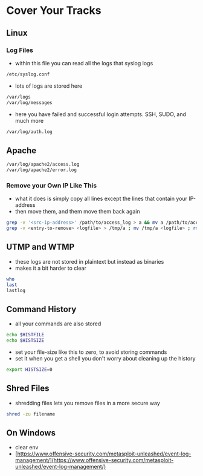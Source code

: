 # Cover Your Tracks

## Linux

### Log Files

* within this file you can read all the logs that syslog logs

```bash
/etc/syslog.conf
```

* lots of logs are stored here

```bash
/var/logs
/var/log/messages
```

* here you have failed and successful login attempts. SSH, SUDO, and much more

```bash
/var/log/auth.log
```

## Apache

```bash
/var/log/apache2/access.log
/var/log/apache2/error.log
```

### Remove your Own IP Like This

* what it does is simply copy all lines except the lines that contain your IP-address
* then move them, and them move them back again

```bash
grep -v '<src-ip-address>' /path/to/access_log > a && mv a /path/to/access_log
grep -v <entry-to-remove> <logfile> > /tmp/a ; mv /tmp/a <logfile> ; rm -f /tmp/a
```

## UTMP and WTMP

* these logs are not stored in plaintext but instead as binaries
* makes it a bit harder to clear

```bash
who
last
lastlog
```

## Command History

* all your commands are also stored

```bash
echo $HISTFILE
echo $HISTSIZE
```

* set your file-size like this to zero, to avoid storing commands
* set it when you get a shell you don't worry about cleaning up the history

```bash
export HISTSIZE=0
```

## Shred Files

* shredding files lets you remove files in a more secure way

```bash
shred -zu filename
```

## On Windows

* clear env
* [https://www.offensive-security.com/metasploit-unleashed/event-log-management/](https://www.offensive-security.com/metasploit-unleashed/event-log-management/)

